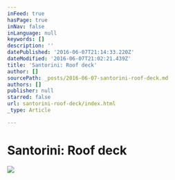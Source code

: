```yaml
---
inFeed: true
hasPage: true
inNav: false
inLanguage: null
keywords: []
description: ''
datePublished: '2016-06-07T21:14:33.220Z'
dateModified: '2016-06-07T21:02:21.439Z'
title: 'Santorini: Roof deck'
author: []
sourcePath: _posts/2016-06-07-santorini-roof-deck.md
authors: []
publisher: null
starred: false
url: santorini-roof-deck/index.html
_type: Article

---
```

# Santorini: Roof deck
![](https://the-grid-user-content.s3-us-west-2.amazonaws.com/9a022804-30da-4f6e-8d0b-2ae0d489aa1e.jpg)